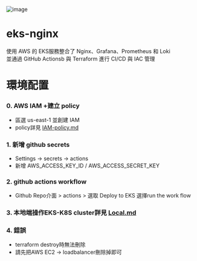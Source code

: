 ![image](https://github.com/tyiio445/eks-nginx/blob/main/image10135134.png)
# eks-nginx
使用 AWS 的 EKS服務整合了 Nginx、Grafana、Prometheus 和 Loki  
並通過 GitHub Actionsb 與 Terraform 進行 CI/CD 與 IAC 管理
# 環境配置
### 0. AWS IAM +建立 policy
   - 區選 us-east-1 並創建 IAM
   - policy詳見 [IAM-policy.md](https://github.com/tyiio445/eks-nginx/blob/main/IAM-policy.md)
### 1. 新增 github secrets 
   - Settings -> secrets -> actions
   - 新增 AWS_ACCESS_KEY_ID / AWS_ACCESS_SECRET_KEY
   
### 2. github actions workflow
   - Github Repo介面 > actions > 選取 Deploy to EKS 選擇run the work flow
### 3. 本地端操作EKS-K8S cluster詳見 [Local.md](https://github.com/tyiio445/eks-nginx/blob/main/Local.md)

### 4. 錯誤
   - terraform destroy時無法刪除
   - 請先把AWS EC2 -> loadbalancer刪除掉即可









  
    
  

   
